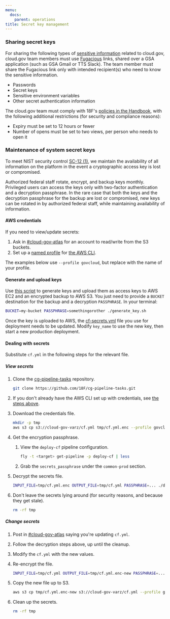 ```yaml
---
menu:
  docs:
    parent: operations
title: Secret key management
---
```


### Sharing secret keys

For sharing the following types of [sensitive information](https://github.com/18F/open-source-policy/blob/master/practice.md#protecting-sensitive-information) related to cloud.gov, cloud.gov team members must use [Fugacious](https://fugacious.18f.gov/) links, shared over a GSA application (such as GSA Gmail or TTS Slack). The team member must share the Fugacious link only with intended recipient(s) who need to know the sensitive information.

* Passwords
* Secret keys
* Sensitive environment variables
* Other secret authentication information

The cloud.gov team must comply with 18F's [policies in the Handbook](https://handbook.18f.gov/sensitive-information/#fugacious), with the following additional restrictions (for security and compliance reasons):

* Expiry must be set to 12 hours or fewer
* Number of opens must be set to two views, per person who needs to open it

### Maintenance of system secret keys

To meet NIST security control [SC-12 (1)](https://web.nvd.nist.gov/view/800-53/Rev4/control?controlName=SC-12), we maintain the availability of all information on the platform in the event a cryptographic access key is lost or compromised.

Authorized federal staff rotate, encrypt, and backup keys monthly. Privileged users can access the keys only with two-factor authentication and a decryption passphrase. In the rare case that both the keys and the decryption passphrase for the backup are lost or compromised, new keys can be rotated in by authorized federal staff, while maintaining availability of information.

#### AWS credentials

If you need to view/update secrets:

1. Ask in [#cloud-gov-atlas](https://gsa-tts.slack.com/messages/cloud-gov-atlas/) for an account to read/write from the S3 buckets.
1. Set up a [named profile](http://docs.aws.amazon.com/cli/latest/userguide/cli-chap-getting-started.html#cli-multiple-profiles) for [the AWS CLI](https://aws.amazon.com/cli/).

The examples below use `--profile govcloud`, but replace with the name of your profile.

#### Generate and upload keys

Use [this script](https://github.com/18F/cg-pipeline-tasks/blob/master/generate_key.sh) to generate keys and upload them as access keys to AWS EC2 and an encrypted backup to AWS S3. You just need to provide a `BUCKET` destination for the backup and a decryption `PASSPHRASE`. In your terminal:

```bash
BUCKET=my-bucket PASSPHRASE=somethingorother ./generate_key.sh
```

Once the key is uploaded to AWS, the [cf-secrets.yml](https://github.com/18F/cg-deploy-cf/blob/staging/cf-secrets-example.yml) file you use for deployment needs to be updated. Modify `key_name` to use the new key, then start a new production deployment.

#### Dealing with secrets

Substitute `cf.yml` in the following steps for the relevant file.

##### View secrets

1. Clone the [cg-pipeline-tasks](https://github.com/18F/cg-pipeline-tasks) repository.

    ```bash
    git clone https://github.com/18F/cg-pipeline-tasks.git
    ```

1. If you don't already have the AWS CLI set up with credentials, see [the steps above](#aws-credentials).
1. Download the credentials file.

    ```bash
    mkdir -p tmp
    aws s3 cp s3://cloud-gov-varz/cf.yml tmp/cf.yml.enc --profile govcloud
    ```

1. Get the encryption passphrase.
    1. View the `deploy-cf` pipeline configuration.

        ```bash
        fly -t <target> get-pipeline -p deploy-cf | less
        ```

    1. Grab the `secrets_passphrase` under the `common-prod` section.
1. Decrypt the secrets file.

    ```bash
    INPUT_FILE=tmp/cf.yml.enc OUTPUT_FILE=tmp/cf.yml PASSPHRASE=... ./decrypt.sh
    ```

1. Don't leave the secrets lying around (for security reasons, and because they get stale).

    ```bash
    rm -rf tmp
    ```

##### Change secrets

1. Post in [#cloud-gov-atlas](https://gsa-tts.slack.com/messages/cloud-gov-atlas/) saying you're updating `cf.yml`.
1. Follow the decryption steps above, up until the cleanup.
1. Modify the `cf.yml` with the new values.
1. Re-encrypt the file.

    ```bash
    INPUT_FILE=tmp/cf.yml OUTPUT_FILE=tmp/cf.yml.enc-new PASSPHRASE=... ./encrypt.sh
    ```

1. Copy the new file up to S3.

    ```bash
    aws s3 cp tmp/cf.yml.enc-new s3://cloud-gov-varz/cf.yml --profile govcloud --sse AES256
    ```

1. Clean up the secrets.

    ```bash
    rm -rf tmp
    ```
